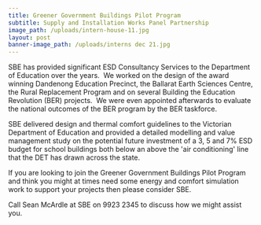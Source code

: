 ```yaml
---
title: Greener Government Buildings Pilot Program
subtitle: Supply and Installation Works Panel Partnership
image_path: /uploads/intern-house-11.jpg
layout: post
banner-image_path: /uploads/interns dec 21.jpg
---
```



SBE has provided significant ESD Consultancy Services to the Department of Education over the years.&nbsp; We worked on the design of the award winning Dandenong Education Precinct, the Ballarat Earth Sciences Centre, the Rural Replacement Program and on several Building the Education Revolution (BER) projects.&nbsp; We were even appointed afterwards to evaluate the national outcomes of the BER program by the BER taskforce.

SBE delivered design and thermal comfort guidelines to the Victorian Department of Education and provided a detailed modelling and value management study on the potential future investment of a 3, 5 and 7% ESD budget for school buildings both below an above the 'air conditioning' line that the DET has drawn across the state.

If you are looking to join the Greener Government Buildings Pilot Program and think you might at times need some energy and comfort simulation work to support your projects then please consider SBE.

Call Sean McArdle at SBE on 9923 2345 to discuss how we might assist you.